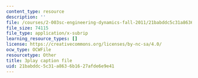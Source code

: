 ```yaml
---
content_type: resource
description: ''
file: /courses/2-003sc-engineering-dynamics-fall-2011/21babddc5c31a8636b1627afde6e9e41_lFedznDnPZc.srt
file_size: 74115
file_type: application/x-subrip
learning_resource_types: []
license: https://creativecommons.org/licenses/by-nc-sa/4.0/
ocw_type: OCWFile
resourcetype: Other
title: 3play caption file
uid: 21babddc-5c31-a863-6b16-27afde6e9e41
---
```

